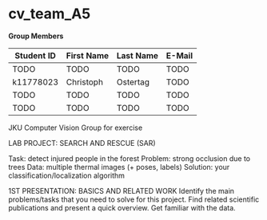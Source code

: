 # cv_team_A5

**Group Members**

| Student ID    | First Name  | Last Name      | E-Mail                  |
| --------------|-------------|----------------|-------------------------|
|     TODO      |     TODO    |     TODO       |     TODO                |
|   k11778023   |  Christoph  |    Ostertag    |     TODO                |
|     TODO      |     TODO    |     TODO       |     TODO                |
|     TODO      |     TODO    |     TODO       |     TODO                |

JKU Computer Vision Group for exercise


LAB PROJECT: SEARCH AND RESCUE (SAR)

Task: detect injured people in the forest
Problem: strong occlusion due to trees
Data: multiple thermal images (+ poses, labels)
Solution: your classification/localization algorithm


1ST PRESENTATION: BASICS AND RELATED WORK
Identify the main problems/tasks that you need to solve for this project.
Find related scientific publications and present a quick overview.
Get familiar with the data.
